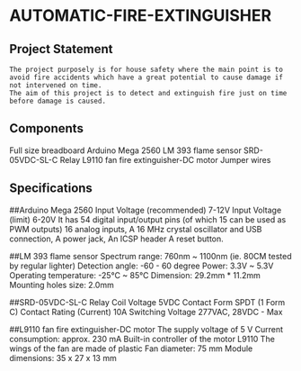 # AUTOMATIC-FIRE-EXTINGUISHER

## Project Statement
    The project purposely is for house safety where the main point is to avoid fire accidents which have a great potential to cause damage if not intervened on time.
    The aim of this project is to detect and extinguish fire just on time before damage is caused.

## Components
   Full size breadboard
   Arduino Mega 2560 
   LM 393 flame sensor 
   SRD-05VDC-SL-C Relay
   L9110 fan fire extinguisher-DC motor
   Jumper wires

## Specifications 
   ##Arduino Mega 2560 
   Input Voltage (recommended)	7-12V
   Input Voltage (limit)	6-20V
   It has 54 digital input/output pins (of which 15 can be used as PWM outputs)
   16 analog inputs, 
   A 16 MHz crystal oscillator and USB connection, 
   A power jack,
   An ICSP header
   A reset button.
   
   ##LM 393 flame sensor 
    Spectrum range: 760nm ~ 1100nm (ie. 80CM tested by regular lighter)
    Detection angle: -60 - 60 degree
    Power: 3.3V ~ 5.3V
    Operating temperature: -25°C ~ 85°C
    Dimension: 29.2mm * 11.2mm
    Mounting holes size: 2.0mm

   
   ##SRD-05VDC-SL-C Relay
     Coil Voltage	5VDC
     Contact Form	SPDT (1 Form C)
     Contact Rating (Current)	10A
     Switching Voltage	277VAC, 28VDC - Max

   
   ##L9110 fan fire extinguisher-DC motor
      The supply voltage of 5 V
      Current consumption: approx. 230 mA
      Built-in controller of the motor L9110
      The wings of the fan are made of plastic
      Fan diameter: 75 mm
      Module dimensions: 35 x 27 x 13 mm

